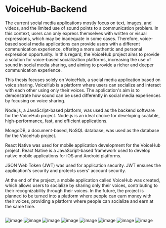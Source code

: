 # VoiceHub-Backend

The current social media applications mostly focus on text, images, and videos, and the limited use of sound points to a communication problem. In this context, users can only express themselves with written or visual expressions, which may be inadequate in some cases. Therefore, voice-based social media applications can provide users with a different communication experience, offering a more authentic and personal expression opportunity. In this regard, the VoiceHub project aims to provide a solution for voice-based socialization platforms, increasing the use of sound in social media sharing, and aiming to provide a richer and deeper communication experience.

This thesis focuses solely on VoiceHub, a social media application based on voice sharing. VoiceHub is a platform where users can socialize and interact with each other using only their voices. The application's aim is to demonstrate how sound can be used differently in social media experiences by focusing on voice sharing.

Node.js, a JavaScript-based platform, was used as the backend software for the VoiceHub project. Node.js is an ideal choice for developing scalable, high-performance, fast, and efficient applications.

MongoDB, a document-based, NoSQL database, was used as the database for the VoiceHub project.

React Native was used for mobile application development for the VoiceHub project. React Native is a JavaScript-based framework used to develop native mobile applications for iOS and Android platforms.

JSON Web Token (JWT) was used for application security. JWT ensures the application's security and protects users' account security.

At the end of the project, a mobile application called VoiceHub was created, which allows users to socialize by sharing only their voices, contributing to their recognizability through their voices. In the future, the project is planned to be turned into a platform where people can earn money with their voices, providing a platform where people can socialize and earn at the same time.


<div style="display:flex; flex-direction:row;">

![image](https://user-images.githubusercontent.com/59453560/235859749-ff344ebc-4ff1-4c93-af05-ef9efdfad306.png)
![image](https://user-images.githubusercontent.com/59453560/235859944-80b527e1-38a4-4524-85d4-de985b1c8c8d.png)
![image](https://user-images.githubusercontent.com/59453560/235859977-b7b58173-85c1-4ef4-ac00-5518832cee48.png)
![image](https://user-images.githubusercontent.com/59453560/235860033-b7a9f8bc-ccc1-41dc-9b22-ef887c1fb960.png)
![image](https://user-images.githubusercontent.com/59453560/235860076-06f388fb-7f85-4fb5-afd1-d00c0a75d545.png)
![image](https://user-images.githubusercontent.com/59453560/235860108-6ab5f9c3-a17f-428c-ae11-5a939eb109fc.png)
![image](https://user-images.githubusercontent.com/59453560/235860139-3edf11b4-5220-4acf-a72d-56cab96241bb.png)
![image](https://user-images.githubusercontent.com/59453560/235860149-380632cf-7633-426b-8e72-7e55dffd59e4.png)

  </div>
